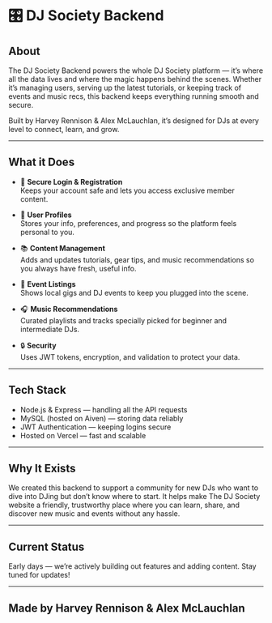 # 🎛️ DJ Society Backend

## About

The DJ Society Backend powers the whole DJ Society platform — it’s where all the data lives and where the magic happens behind the scenes. Whether it’s managing users, serving up the latest tutorials, or keeping track of events and music recs, this backend keeps everything running smooth and secure.

Built by Harvey Rennison & Alex McLauchlan, it’s designed for DJs at every level to connect, learn, and grow.

---

## What it Does

- 🔐 **Secure Login & Registration**  
  Keeps your account safe and lets you access exclusive member content.

- 👤 **User Profiles**  
  Stores your info, preferences, and progress so the platform feels personal to you.

- 📚 **Content Management**  
  Adds and updates tutorials, gear tips, and music recommendations so you always have fresh, useful info.

- 📅 **Event Listings**  
  Shows local gigs and DJ events to keep you plugged into the scene.

- 🎧 **Music Recommendations**  
  Curated playlists and tracks specially picked for beginner and intermediate DJs.

- 🔒 **Security**  
  Uses JWT tokens, encryption, and validation to protect your data.

---

## Tech Stack

- Node.js & Express — handling all the API requests  
- MySQL (hosted on Aiven) — storing data reliably  
- JWT Authentication — keeping logins secure  
- Hosted on Vercel — fast and scalable

---

## Why It Exists

We created this backend to support a community for new DJs who want to dive into DJing but don’t know where to start. It helps make The DJ Society website a friendly, trustworthy place where you can learn, share, and discover new music and events without any hassle.

---

## Current Status

Early days — we’re actively building out features and adding content. Stay tuned for updates!

---

## Made by Harvey Rennison & Alex McLauchlan
